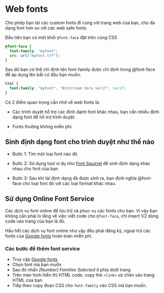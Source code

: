 # Web fonts

Cho phép bạn tải các custom fonts đi cùng với trang web của bạn, cho đa dạng font hơn so với các web safe fonts.

Đầu tiên bạn có một khối ```@font-face``` đặt trên cùng CSS

```css
@font-face {
  font-family: "myFont";
  src: url("myFont.ttf");
}
```

Sau đó bạn có thể chỉ định tên font-family được chỉ định trong @font-face để áp dụng lên bất cứ đâu bạn muốn:

```css
html {
  font-family: "myFont", "Bitstream Vera Serif", serif;
}
```

Có 2 điểm quan trọng cần nhớ về web fonts là:

* Các trình duyệt hỗ trợ các định dạnh font khác nhau, bạn cần nhiều định dạng font để hỗ trợ trình duyệt.

* Fonts thường không miễn phí.

## Sinh định dạng font cho trình duyệt như thế nào

* Bước 1: Tìm một loại font nào đó

* Bước 2: Sử dụng tool ví dụ như [Font Squirrel](https://www.fontsquirrel.com/tools/webfont-generator) để sinh định dạng khác nhau cho font của bạn

* Bước 3: Sau khi tải định dạng đã được sinh ra, bạn định nghĩa @font-face cho loại font đó với các loại format khác nhau.

## Sử dụng Online Font Service

Các dịch vụ font online để lưu trữ và phục vụ các fonts cho bạn. Vì vậy bạn không cần phải lo lắng về việc viết code cho ```@font-face```, chỉ insert 1/2 dòng code vào trang của bạn là đủ. 

Hầu hết các dịch vụ font online như vậy đều phải đăng ký, ngoại trừ các fonts của [Google fonts](https://fonts.google.com/) hoàn toàn miễn phí.

### Các bước để thêm font service

* Truy cập [Google fonts](https://fonts.google.com/)
* Chọn font mà bạn muốn
* Sau đó nhấn *[Number] Families Selected* ở phía dưới trang
* Trên màn hình hiển thị HTML code, copy thẻ ```<link>``` và chèn vào trang HTML của bạn
* Tiếp theo copy đoạn CSS cho ```font-family``` vào CSS mà bạn muốn.